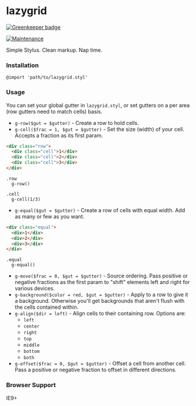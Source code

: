 # lazygrid

[![Greenkeeper badge](https://badges.greenkeeper.io/corysimmons/lazygrid.svg)](https://greenkeeper.io/)

[![Maintenance](https://img.shields.io/maintenance/no/2016.svg?maxAge=2592000)]()

Simple Stylus. Clean markup. Nap time.


### Installation

`@import 'path/to/lazygrid.styl'`


### Usage

You can set your global gutter in `lazygrid.styl`, or set gutters on a per area (row gutters need to match cells) basis.

- `g-row($gut = $gutter)` - Create a row to hold cells.
- `g-cell($frac = 1, $gut = $gutter)` - Set the size (width) of your cell. Accepts a fraction as its first param.

```html
<div class="row">
  <div class="cell">1</div>
  <div class="cell">2</div>
  <div class="cell">3</div>
</div>
```

```stylus
.row
  g-row()

.cell
  g-cell(1/3)
```

- `g-equal($gut = $gutter)` - Create a row of cells with equal width. Add as many or few as you want.

```html
<div class="equal">
  <div>1</div>
  <div>2</div>
  <div>3</div>
</div>
```

```stylus
.equal
  g-equal()
```

- `g-move($frac = 0, $gut = $gutter)` - Source ordering. Pass positive or negative fractions as the first param to "shift" elements left and right for various devices.
- `g-background($color = red, $gut = $gutter)` - Apply to a row to give it a background. Otherwise you'll get backgrounds that aren't flush with the cells contained within.
- `g-align($dir = left)` - Align cells to their containing row. Options are:
  - `left`
  - `center`
  - `right`
  - `top`
  - `middle`
  - `bottom`
  - `both`
- `g-offset($frac = 0, $gut = $gutter)` - Offset a cell from another cell. Pass a positive or negative fraction to offset in different directions.


### Browser Support

IE9+

